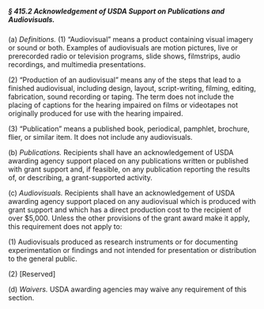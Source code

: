 ##### § 415.2 Acknowledgement of USDA Support on Publications and Audiovisuals. #####

(a) *Definitions.* (1) “Audiovisual” means a product containing visual imagery or sound or both. Examples of audiovisuals are motion pictures, live or prerecorded radio or television programs, slide shows, filmstrips, audio recordings, and multimedia presentations.

(2) “Production of an audiovisual” means any of the steps that lead to a finished audiovisual, including design, layout, script-writing, filming, editing, fabrication, sound recording or taping. The term does not include the placing of captions for the hearing impaired on films or videotapes not originally produced for use with the hearing impaired.

(3) “Publication” means a published book, periodical, pamphlet, brochure, flier, or similar item. It does not include any audiovisuals.

(b) *Publications.* Recipients shall have an acknowledgement of USDA awarding agency support placed on any publications written or published with grant support and, if feasible, on any publication reporting the results of, or describing, a grant-supported activity.

(c) *Audiovisuals.* Recipients shall have an acknowledgement of USDA awarding agency support placed on any audiovisual which is produced with grant support and which has a direct production cost to the recipient of over $5,000. Unless the other provisions of the grant award make it apply, this requirement does not apply to:

(1) Audiovisuals produced as research instruments or for documenting experimentation or findings and not intended for presentation or distribution to the general public.

(2) [Reserved]

(d) *Waivers.* USDA awarding agencies may waive any requirement of this section.